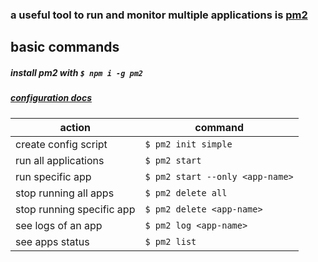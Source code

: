 ### a useful tool to run and monitor multiple applications is [pm2](https://pm2.keymetrics.io/docs/usage/process-management/)

## basic commands

##### install pm2 with `$ npm i -g pm2`

##### [configuration docs](https://pm2.keymetrics.io/docs/usage/application-declaration/)

| action                    | command                         |
| ------------------------- | ------------------------------- |
| create config script      | `$ pm2 init simple`             |
| run all applications      | `$ pm2 start`                   |
| run specific app          | `$ pm2 start --only <app-name>` |
| stop running all apps     | `$ pm2 delete all`              |
| stop running specific app | `$ pm2 delete <app-name>`       |
| see logs of an app        | `$ pm2 log <app-name>`          |
| see apps status           | `$ pm2 list`                    |

